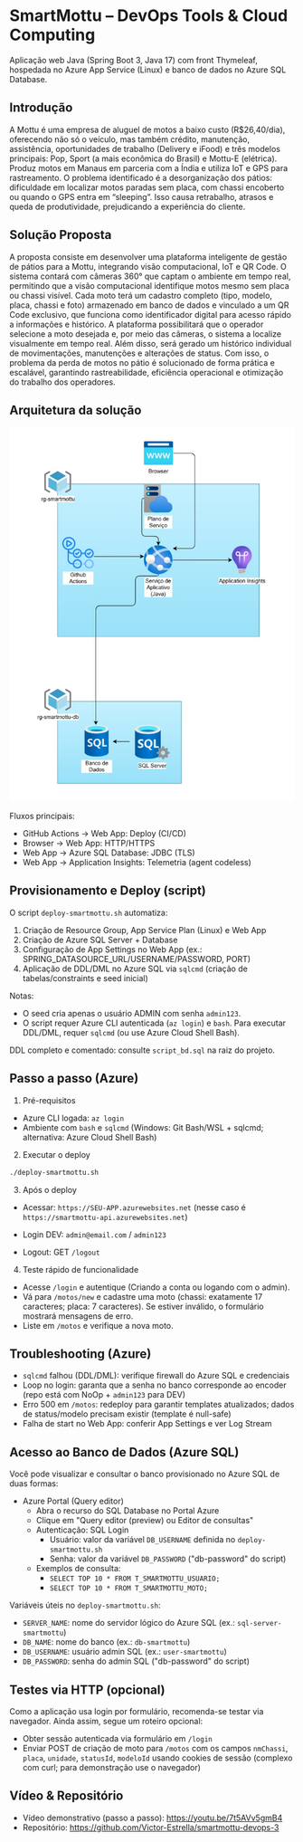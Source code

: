 # SmartMottu – DevOps Tools & Cloud Computing

Aplicação web Java (Spring Boot 3, Java 17) com front Thymeleaf, hospedada no Azure App Service (Linux) e banco de dados no Azure SQL Database.

## Introdução
A Mottu é uma empresa de aluguel de motos a baixo custo (R$26,40/dia),
oferecendo não só o veículo, mas também crédito, manutenção, assistência,
oportunidades de trabalho (Delivery e iFood) e três modelos principais: Pop, Sport (a
mais econômica do Brasil) e Mottu-E (elétrica). Produz motos em Manaus em
parceria com a Índia e utiliza IoT e GPS para rastreamento.
O problema identificado é a desorganização dos pátios: dificuldade em
localizar motos paradas sem placa, com chassi encoberto ou quando o GPS entra
em “sleeping”. Isso causa retrabalho, atrasos e queda de produtividade,
prejudicando a experiência do cliente.

## Solução Proposta
A proposta consiste em desenvolver uma plataforma inteligente de gestão de
pátios para a Mottu, integrando visão computacional, IoT e QR Code. O sistema
contará com câmeras 360° que captam o ambiente em tempo real, permitindo que a
visão computacional identifique motos mesmo sem placa ou chassi visível. Cada
moto terá um cadastro completo (tipo, modelo, placa, chassi e foto) armazenado em
banco de dados e vinculado a um QR Code exclusivo, que funciona como
identificador digital para acesso rápido a informações e histórico. A plataforma
possibilitará que o operador selecione a moto desejada e, por meio das câmeras, o
sistema a localize visualmente em tempo real. Além disso, será gerado um histórico
individual de movimentações, manutenções e alterações de status.
Com isso, o problema da perda de motos no pátio é solucionado de forma
prática e escalável, garantindo rastreabilidade, eficiência operacional e otimização
do trabalho dos operadores.



## Arquitetura da solução

![Arquitetura](docs/arquitetura.jpg)

Fluxos principais:
- GitHub Actions → Web App: Deploy (CI/CD)
- Browser → Web App: HTTP/HTTPS
- Web App → Azure SQL Database: JDBC (TLS)
- Web App → Application Insights: Telemetria (agent codeless)


## Provisionamento e Deploy (script)
O script `deploy-smartmottu.sh` automatiza:
1) Criação de Resource Group, App Service Plan (Linux) e Web App
2) Criação de Azure SQL Server + Database
3) Configuração de App Settings no Web App (ex.: SPRING_DATASOURCE_URL/USERNAME/PASSWORD, PORT)
4) Aplicação de DDL/DML no Azure SQL via `sqlcmd` (criação de tabelas/constraints e seed inicial)

Notas:
- O seed cria apenas o usuário ADMIN com senha `admin123`.
- O script requer Azure CLI autenticada (`az login`) e `bash`. Para executar DDL/DML, requer `sqlcmd` (ou use Azure Cloud Shell Bash).

DDL completo e comentado: consulte `script_bd.sql` na raiz do projeto.

## Passo a passo (Azure)
1) Pré-requisitos
- Azure CLI logada: `az login`
- Ambiente com `bash` e `sqlcmd` (Windows: Git Bash/WSL + sqlcmd; alternativa: Azure Cloud Shell Bash)

2) Executar o deploy
```bash
./deploy-smartmottu.sh
```

3) Após o deploy
- Acessar: `https://SEU-APP.azurewebsites.net` (nesse caso é `https://smartmottu-api.azurewebsites.net`)

- Login DEV: `admin@email.com` / `admin123`
- Logout: GET `/logout`

4) Teste rápido de funcionalidade
- Acesse `/login` e autentique (Criando a conta ou logando com o admin).
- Vá para `/motos/new` e cadastre uma moto (chassi: exatamente 17 caracteres; placa: 7 caracteres). Se estiver inválido, o formulário mostrará mensagens de erro.
- Liste em `/motos` e verifique a nova moto.

## Troubleshooting (Azure)
- `sqlcmd` falhou (DDL/DML): verifique firewall do Azure SQL e credenciais
- Loop no login: garanta que a senha no banco corresponde ao encoder (repo está com NoOp + `admin123` para DEV)
- Erro 500 em `/motos`: redeploy para garantir templates atualizados; dados de status/modelo precisam existir (template é null-safe)
- Falha de start no Web App: conferir App Settings e ver Log Stream

## Acesso ao Banco de Dados (Azure SQL)
Você pode visualizar e consultar o banco provisionado no Azure SQL de duas formas:

- Azure Portal (Query editor)
	 - Abra o recurso do SQL Database no Portal Azure
	 - Clique em "Query editor (preview) ou Editor de consultas"
	 - Autenticação: SQL Login
		 - Usuário: valor da variável `DB_USERNAME` definida no `deploy-smartmottu.sh`
		 - Senha: valor da variável `DB_PASSWORD` ("db-password" do script)
	 - Exemplos de consulta:
		 - `SELECT TOP 10 * FROM T_SMARTMOTTU_USUARIO;`
		 - `SELECT TOP 10 * FROM T_SMARTMOTTU_MOTO;`

Variáveis úteis no `deploy-smartmottu.sh`:
- `SERVER_NAME`: nome do servidor lógico do Azure SQL (ex.: `sql-server-smartmottu`)
- `DB_NAME`: nome do banco (ex.: `db-smartmottu`)
- `DB_USERNAME`: usuário admin SQL (ex.: `user-smartmottu`)
- `DB_PASSWORD`: senha do admin SQL ("db-password" do script)

## Testes via HTTP (opcional)
Como a aplicação usa login por formulário, recomenda-se testar via navegador. Ainda assim, segue um roteiro opcional:
- Obter sessão autenticada via formulário em `/login`
- Enviar POST de criação de moto para `/motos` com os campos `nmChassi`, `placa`, `unidade`, `statusId`, `modeloId` usando cookies de sessão (complexo com curl; para demonstração use o navegador)

## Vídeo & Repositório
- Vídeo demonstrativo (passo a passo): https://youtu.be/7t5AVv5gmB4
- Repositório: https://github.com/Victor-Estrella/smartmottu-devops-3
